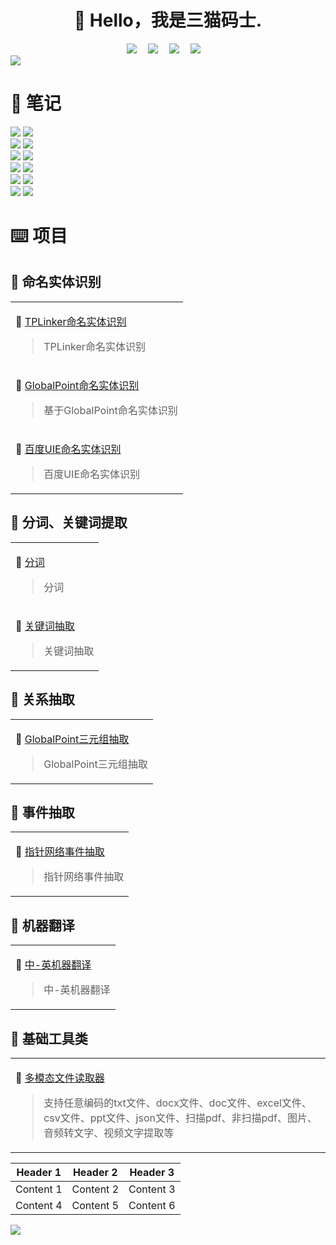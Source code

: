 <div align="center">

#  🙋 Hello，我是三猫码士.

</div>

<div align="center">
  <!-- profile logo 个人资料徽标 -->
  <div align="center">
    <a href="https://twitter.com/sanmaomashi"><img src="https://img.shields.io/badge/Twitter-三猫码士-blue?logo=Twitter&logoColor=white" /></a>&emsp;
    <a href="mailto:gf13951891236@gmail.com"><img src="https://img.shields.io/badge/Gmail-三猫码士-D14836?logo=Gmail&logoColor=white" /></a>&emsp;
    <a href="https://blog.csdn.net/weixin_44557056"><img src="https://img.shields.io/badge/CSDN-三猫码士-c32136?logo=Celery&logoColor=white" /></a>&emsp;
    <a href="https://www.zhihu.com/people/sunnyzgf"><img src="https://img.shields.io/badge/Zhihu-三猫码士-important?logo=Zhihu&logoColor=white" /></a>&emsp;
  </div>
</div>

  <img src="https://raw.githubusercontent.com/sanmaomashi/sanmaomashi/main/assets/github-contribution-grid-snake.svg"/>




# 📝  笔记

<a href="https://github.com/sanmaomashi/Salute_Git">
<img src="https://github-readme-stats-git-masterrstaa-rickstaa.vercel.app/api/pin/?username=sanmaomashi&repo=Salute_Git&theme=highcontrast&bg_color=121212&hide_border=true" /></a>

<a href="https://github.com/sanmaomashi/Salute_Frontend">
<img src="https://github-readme-stats-git-masterrstaa-rickstaa.vercel.app/api/pin/?username=sanmaomashi&repo=Salute_Frontend&theme=dracula&bg_color=121212&hide_border=true" /></a>

<br>

<a href="https://github.com/sanmaomashi/Salute_DeepLearning">
<img src="https://github-readme-stats-git-masterrstaa-rickstaa.vercel.app/api/pin/?username=sanmaomashi&repo=Salute_DeepLearning&theme=dark&bg_color=121212&hide_border=true" /></a>

<a href="https://github.com/sanmaomashi/Salute_Operating_System">
<img src="https://github-readme-stats-git-masterrstaa-rickstaa.vercel.app/api/pin/?username=sanmaomashi&repo=Salute_Operating_System&theme=cobalt&bg_color=121212&hide_border=true" /></a>

<br>

<a href="https://github.com/sanmaomashi/Salute_Network">
<img src="https://github-readme-stats-git-masterrstaa-rickstaa.vercel.app/api/pin/?username=sanmaomashi&repo=Salute_Network&theme=onedark&bg_color=121212&hide_border=true" /></a>

<a href="https://github.com/sanmaomashi/Salute_DataStructure">
<img src="https://github-readme-stats-git-masterrstaa-rickstaa.vercel.app/api/pin/?username=sanmaomashi&repo=Salute_DataStructure&theme=tokyonight&bg_color=121212&hide_border=true" /></a>

<br>

<a href="https://github.com/sanmaomashi/Salute_Python">
<img src="https://github-readme-stats-git-masterrstaa-rickstaa.vercel.app/api/pin/?username=sanmaomashi&repo=Salute_Python&theme=gruvbox&bg_color=121212&hide_border=true" /></a>

<a href="https://github.com/sanmaomashi/Salute_Databases">
<img src="https://github-readme-stats-git-masterrstaa-rickstaa.vercel.app/api/pin/?username=sanmaomashi&repo=Salute_Databases&theme=merko&bg_color=121212&hide_border=true" /></a>

<br>

<a href="https://github.com/sanmaomashi/Salute_Knowledge_Graph">
<img src="https://github-readme-stats-git-masterrstaa-rickstaa.vercel.app/api/pin/?username=sanmaomashi&repo=Salute_Knowledge_Graph&theme=radical&bg_color=121212&hide_border=true" /></a>

<a href="https://github.com/sanmaomashi/Salute_MachineLearning">
<img src="https://github-readme-stats-git-masterrstaa-rickstaa.vercel.app/api/pin/?username=sanmaomashi&repo=Salute_MachineLearning&theme=dark&bg_color=121212&hide_border=true" /></a>

<br>

<a href="https://github.com/sanmaomashi/Salute_Docker">
<img src="https://github-readme-stats-git-masterrstaa-rickstaa.vercel.app/api/pin/?username=sanmaomashi&repo=Salute_Docker&theme=synthwave&bg_color=121212&hide_border=true" /></a>

<a href="https://github.com/sanmaomashi/Salute_AIGC">
<img src="https://github-readme-stats-git-masterrstaa-rickstaa.vercel.app/api/pin/?username=sanmaomashi&repo=Salute_AIGC&theme=dracula&bg_color=121212&hide_border=true" /></a>

<br>

# ⌨️ 项目

## 📌  命名实体识别

<table>
<tr>
<td>


 🔎 [TPLinker命名实体识别](todo) &emsp;

> TPLinker命名实体识别

</td>
</tr>

<tr>
<td>

 🔎 [GlobalPoint命名实体识别](todo) &emsp;

> 基于GlobalPoint命名实体识别
>

</td>
</tr>

<tr>
<td>

 🔎 [百度UIE命名实体识别](todo) &emsp;

> 百度UIE命名实体识别

</td>
</tr>

</table>

## 📌  分词、关键词提取

<table>

<tr>
<td>

 🔎 [分词](todo) &emsp;

> 分词

</td>
</tr>

<tr>
<td>

 🔎 [关键词抽取](todo) &emsp;

> 关键词抽取

</td>
</tr>

</table>

## 📌  关系抽取

<table>

<tr>
<td>

 🔎 [GlobalPoint三元组抽取](todo) &emsp;

> GlobalPoint三元组抽取

</td>
</tr>

</table>

## 📌  事件抽取

<table>

<tr>
<td>

 🔎 [指针网络事件抽取](todo) &emsp;

> 指针网络事件抽取

</td>
</tr>

</table>

</table>

## 📌  机器翻译

<table>

<tr>
<td>

 🔎 [中-英机器翻译](todo) &emsp;

> 中-英机器翻译

</td>
</tr>

</table>

## 📌  基础工具类

<table>
<tr>
<td>


 🔎 [多模态文件读取器](https://github.com/sanmaomashi/multimodal_file_reader) &emsp;

> 支持任意编码的txt文件、docx文件、doc文件、excel文件、csv文件、ppt文件、json文件、扫描pdf、非扫描pdf、图片、音频转文字、视频文字提取等

</td>
</tr>
</table>

<table style="width:100%">
  <thead>
    <tr>
      <th>Header 1</th>
      <th>Header 2</th>
      <th>Header 3</th>
    </tr>
  </thead>
  <tbody>
    <tr>
      <td>Content 1</td>
      <td>Content 2</td>
      <td>Content 3</td>
    </tr>
    <tr>
      <td>Content 4</td>
      <td>Content 5</td>
      <td>Content 6</td>
    </tr>
  </tbody>
</table>

<img src="https://raw.githubusercontent.com/sanmaomashi/sanmaomashi/main/profile-3d-contrib/profile-night-rainbow.svg" />
